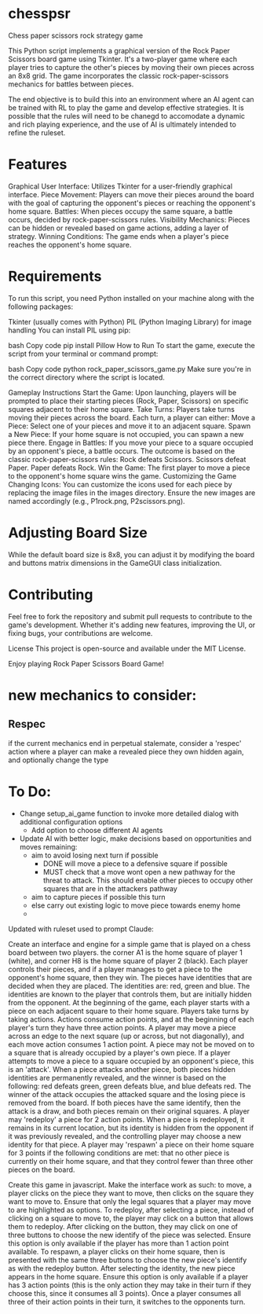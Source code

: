 # chesspsr
Chess paper scissors rock strategy game

This Python script implements a graphical version of the Rock Paper Scissors board game using Tkinter. It's a two-player game where each player tries to capture the other's pieces by moving their own pieces across an 8x8 grid. The game incorporates the classic rock-paper-scissors mechanics for battles between pieces.

The end objective is to build this into an environment where an AI agent can be trained with RL to play the game and develop effective strategies. It is possible that the rules will need to be chanegd to accomodate a dynamic and rich playing experience, and the use of AI is ultimately intended to refine the ruleset.

# Features
Graphical User Interface: Utilizes Tkinter for a user-friendly graphical interface.
Piece Movement: Players can move their pieces around the board with the goal of capturing the opponent's pieces or reaching the opponent's home square.
Battles: When pieces occupy the same square, a battle occurs, decided by rock-paper-scissors rules.
Visibility Mechanics: Pieces can be hidden or revealed based on game actions, adding a layer of strategy.
Winning Conditions: The game ends when a player's piece reaches the opponent's home square.
# Requirements
To run this script, you need Python installed on your machine along with the following packages:

Tkinter (usually comes with Python)
PIL (Python Imaging Library) for image handling
You can install PIL using pip:

bash
Copy code
pip install Pillow
How to Run
To start the game, execute the script from your terminal or command prompt:

bash
Copy code
python rock_paper_scissors_game.py
Make sure you're in the correct directory where the script is located.

Gameplay Instructions
Start the Game: Upon launching, players will be prompted to place their starting pieces (Rock, Paper, Scissors) on specific squares adjacent to their home square.
Take Turns: Players take turns moving their pieces across the board. Each turn, a player can either:
Move a Piece: Select one of your pieces and move it to an adjacent square.
Spawn a New Piece: If your home square is not occupied, you can spawn a new piece there.
Engage in Battles: If you move your piece to a square occupied by an opponent's piece, a battle occurs. The outcome is based on the classic rock-paper-scissors rules:
Rock defeats Scissors.
Scissors defeat Paper.
Paper defeats Rock.
Win the Game: The first player to move a piece to the opponent's home square wins the game.
Customizing the Game
Changing Icons:
You can customize the icons used for each piece by replacing the image files in the images directory. Ensure the new images are named accordingly (e.g., P1rock.png, P2scissors.png).

# Adjusting Board Size
While the default board size is 8x8, you can adjust it by modifying the board and buttons matrix dimensions in the GameGUI class initialization.

# Contributing
Feel free to fork the repository and submit pull requests to contribute to the game's development. Whether it's adding new features, improving the UI, or fixing bugs, your contributions are welcome.

License
This project is open-source and available under the MIT License.

Enjoy playing Rock Paper Scissors Board Game!

# new mechanics to consider:

## Respec
if the current mechanics end in perpetual stalemate, consider a 'respec' action where a player can make a revealed piece they own hidden again, and optionally change the type 

# To Do:

* Change setup_ai_game function to invoke more detailed dialog with additional configuration options
  * Add option to choose different AI agents
* Update AI with better logic, make decisions based on opportunities and moves remaining:
  * aim to avoid losing next turn if possible
    * DONE will move a piece to a defensive square if possible
    * MUST check that a move wont open a new pathway for the threat to attack. This should enable other pieces to occupy other squares that are in the attackers pathway
  * aim to capture pieces if possible this turn
  * else carry out existing logic to move piece towards enemy home
  * 


 Updated with ruleset used to prompt Claude:

Create an interface and engine for a simple game that is played on a chess board between two players. the corner A1 is the home square of player 1 (white), and corner H8 is the home square of player 2 (black). Each player controls their pieces, and if a player manages to get a piece to the opponent's home square, then they win. The pieces have identities that are decided when they are placed. The identities are: red, green and blue. The identities are known to the player that controls them, but are initially hidden from the opponent. At the beginning of the game, each player starts with a piece on each adjacent square to their home square.  Players take turns by taking actions. Actions consume action points, and at the beginning of each player's turn they have three action points. A player may move a piece across an edge to the next square (up or across, but not diagonally), and each move action consumes 1 action point. A piece may not be moved on to a square that is already occupied by a player's own piece. If a player attempts to move a piece to a square occupied by an opponent's piece, this is an 'attack'. When a piece attacks another piece, both pieces hidden identities are permanently revealed, and the winner is based on the following: red defeats green, green defeats blue, and blue defeats red. The winner of the attack occupies the attacked square and the losing piece is removed from the board. If both pieces have the same identify, then the attack is a draw, and both pieces remain on their original squares. A player may 'redeploy' a piece for 2 action points. When a piece is redeployed, it remains in its current location, but its identity is hidden from the opponent if it was previously revealed, and the controlling player may choose a new identity for that piece. A player may 'respawn' a piece on their home square for 3 points if the following conditions are met: that no other piece is currently on their home square, and that they control fewer than three other pieces on the board.

Create this game in javascript. Make the interface work as such: to move, a player clicks on the piece they want to move, then clicks on the square they want to move to. Ensure that only the legal squares that a player may move to are highlighted as options. To redeploy, after selecting a piece, instead of clicking on a square to move to, the player may click on a button that allows them to redeploy. After clicking on the button, they may click on one of three buttons to choose the new identify of the piece was selected. Ensure this option is only available if the player has more than 1 action point available. To respawn, a player clicks on their home square, then is presented with the same three buttons to choose the new piece's identify as with the redeploy button. After selecting the identity, the new piece appears in the home square. Ensure this option is only available if a player has 3 action points (this is the only action they may take in their turn if they choose this, since it consumes all 3 points). Once a player consumes all three of their action points in their turn, it switches to the opponents turn.
